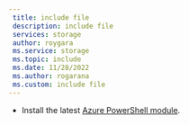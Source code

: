 ```yaml
---
 title: include file
 description: include file
 services: storage
 author: roygara
 ms.service: storage
 ms.topic: include
 ms.date: 11/28/2022
 ms.author: rogarana
 ms.custom: include file
---
```

- Install the latest [Azure PowerShell module](/powershell/azure/install-az-ps).